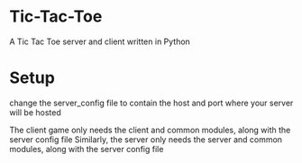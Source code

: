 # Tic-Tac-Toe
A Tic Tac Toe server and client written in Python

# Setup
change the server_config file to contain the host and port where your server will be hosted

The client game only needs the client and common modules, along with the server config file
Similarly, the server only needs the server and common modules, along with the server config file

